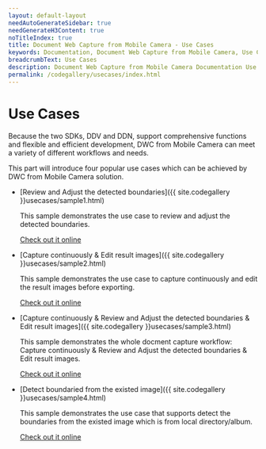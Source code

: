 ```yaml
---
layout: default-layout
needAutoGenerateSidebar: true
needGenerateH3Content: true
noTitleIndex: true
title: Document Web Capture from Mobile Camera - Use Cases
keywords: Documentation, Document Web Capture from Mobile Camera, Use Cases
breadcrumbText: Use Cases
description: Document Web Capture from Mobile Camera Documentation Use Cases Sample1
permalink: /codegallery/usecases/index.html
---
```


# Use Cases

Because the two SDKs, DDV and DDN, support comprehensive functions and flexible and efficient development, DWC from Mobile Camera can meet a variety of different workflows and needs. 

This part will introduce four popular use cases which can be achieved by DWC from Mobile Camera solution.

- [Review and Adjust the detected boundaries]({{ site.codegallery }}usecases/sample1.html)

    This sample demonstrates the use case to review and adjust the detected boundaries.

    [Check out it online]()

- [Capture continuously & Edit result images]({{ site.codegallery }}usecases/sample2.html)

    This sample demonstrates the use case to capture continuously and edit the result images before exporting.

    [Check out it online]()

- [Capture continuously & Review and Adjust the detected boundaries & Edit result images]({{ site.codegallery }}usecases/sample3.html)

    This sample demonstrates the whole docment capture workflow: Capture continuously & Review and Adjust the detected boundaries & Edit result images.

    [Check out it online]()

- [Detect boundaried from the existed image]({{ site.codegallery }}usecases/sample4.html)

    This sample demonstrates the use case that supports detect the boundaries from the existed image which is from local directory/album. 

    [Check out it online]()